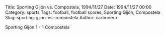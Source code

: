 Title: Sporting Gijón vs. Compostela, 1994/11/27
Date: 1994/11/27 00:00
Category: sports
Tags: football, football scores, Sporting Gijón, Compostela
Slug: sporting-gijon-vs-compostela
Author: carbonero


Sporting Gijón 1 - 1 Compostela
